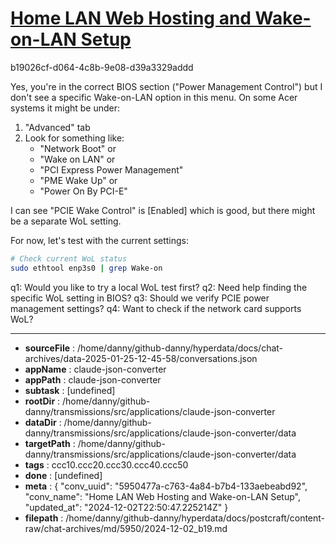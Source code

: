 # [Home LAN Web Hosting and Wake-on-LAN Setup](https://claude.ai/chat/5950477a-c763-4a84-b7b4-133aebeabd92)

b19026cf-d064-4c8b-9e08-d39a3329addd

 Yes, you're in the correct BIOS section ("Power Management Control") but I don't see a specific Wake-on-LAN option in this menu. On some Acer systems it might be under:

1. "Advanced" tab
2. Look for something like:
   - "Network Boot" or
   - "Wake on LAN" or 
   - "PCI Express Power Management"
   - "PME Wake Up" or
   - "Power On By PCI-E"

I can see "PCIE Wake Control" is [Enabled] which is good, but there might be a separate WoL setting. 

For now, let's test with the current settings:

```bash
# Check current WoL status
sudo ethtool enp3s0 | grep Wake-on
```

q1: Would you like to try a local WoL test first?
q2: Need help finding the specific WoL setting in BIOS?
q3: Should we verify PCIE power management settings?
q4: Want to check if the network card supports WoL?

---

* **sourceFile** : /home/danny/github-danny/hyperdata/docs/chat-archives/data-2025-01-25-12-45-58/conversations.json
* **appName** : claude-json-converter
* **appPath** : claude-json-converter
* **subtask** : [undefined]
* **rootDir** : /home/danny/github-danny/transmissions/src/applications/claude-json-converter
* **dataDir** : /home/danny/github-danny/transmissions/src/applications/claude-json-converter/data
* **targetPath** : /home/danny/github-danny/transmissions/src/applications/claude-json-converter/data
* **tags** : ccc10.ccc20.ccc30.ccc40.ccc50
* **done** : [undefined]
* **meta** : {
  "conv_uuid": "5950477a-c763-4a84-b7b4-133aebeabd92",
  "conv_name": "Home LAN Web Hosting and Wake-on-LAN Setup",
  "updated_at": "2024-12-02T22:50:47.225214Z"
}
* **filepath** : /home/danny/github-danny/hyperdata/docs/postcraft/content-raw/chat-archives/md/5950/2024-12-02_b19.md